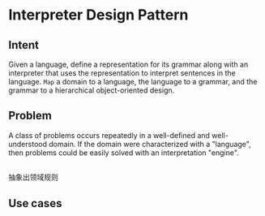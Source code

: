 # Interpreter Design Pattern
## Intent
Given a language, define a representation for its grammar along with an interpreter that uses the representation to interpret sentences in the language.
`Map` a domain to a language, the language to a grammar, and the grammar to a hierarchical object-oriented design.

## Problem
A class of problems occurs repeatedly in a well-defined and well-understood domain. If the domain were characterized with a "language", then problems could be easily solved with an interpretation "engine".

##
抽象出领域规则

## Use cases
